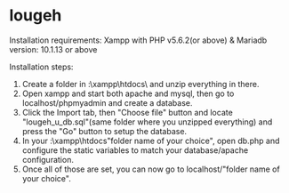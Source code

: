 # lougeh

Installation requirements:
Xampp with PHP v5.6.2(or above) & Mariadb version: 10.1.13 or above


Installation steps:
1. Create a folder in <your drive>:\xampp\htdocs\ and unzip everything in there.
2. Open xampp and start both apache and mysql, then go to localhost/phpmyadmin and create a database.
3. Click the Import tab, then "Choose file" button and locate "lougeh_u_db.sql"(same folder where you unzipped everything) and press the "Go" button to setup the database.
4. In your <your drive>:\xampp\htdocs\"folder name of your choice", open db.php and configure the static variables to match your database/apache configuration.
5. Once all of those are set, you can now go to localhost/"folder name of your choice".
